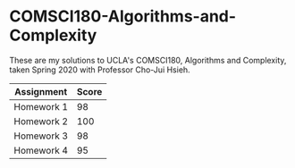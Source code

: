 # COMSCI180-Algorithms-and-Complexity
These are my solutions to UCLA's COMSCI180, Algorithms and Complexity, taken Spring 2020 with Professor Cho-Jui Hsieh.

Assignment | Score
----       | ----
Homework 1 | 98
Homework 2 | 100
Homework 3 | 98
Homework 4 | 95


